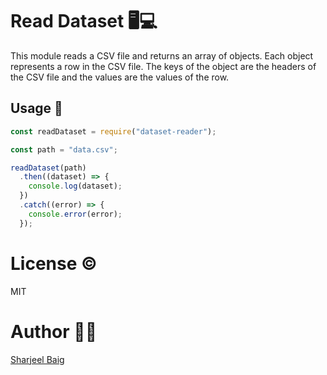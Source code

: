 # Read Dataset 🖥💻

This module reads a CSV file and returns an array of objects. Each object represents a row in the CSV file. The keys of the object are the headers of the CSV file and the values are the values of the row.

## Usage 🚀

```javascript
const readDataset = require("dataset-reader");

const path = "data.csv";

readDataset(path)
  .then((dataset) => {
    console.log(dataset);
  })
  .catch((error) => {
    console.error(error);
  });
```

# License ©

MIT

# Author 👩‍💻

[Sharjeel Baig](https://sharjeelbaig.github.io/)
